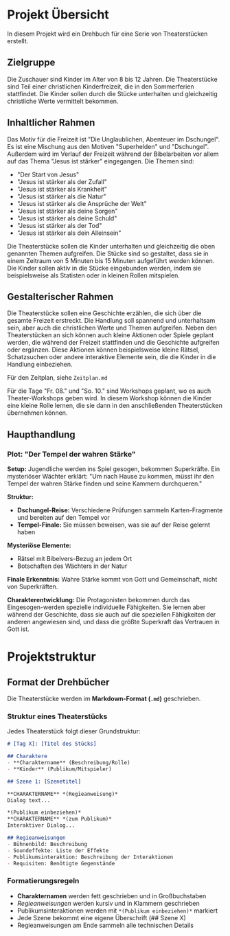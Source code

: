 # Projekt Übersicht

In diesem Projekt wird ein Drehbuch für eine Serie von Theaterstücken erstellt.

## Zielgruppe

Die Zuschauer sind Kinder im Alter von 8 bis 12 Jahren. Die Theaterstücke sind Teil einer christlichen Kinderfreizeit, die in den Sommerferien stattfindet. Die Kinder sollen durch die Stücke unterhalten und gleichzeitig christliche Werte vermittelt bekommen.

## Inhaltlicher Rahmen

Das Motiv für die Freizeit ist "Die Unglaublichen, Abenteuer im Dschungel". Es ist eine Mischung aus den Motiven "Superhelden" und "Dschungel". Außerdem wird im Verlauf der Freizeit während der Bibelarbeiten vor allem auf das Thema "Jesus ist stärker" eingegangen. Die Themen sind:
- "Der Start von Jesus"
- "Jesus ist stärker als der Zufall"
- "Jesus ist stärker als Krankheit"
- "Jesus ist stärker als die Natur"
- "Jesus ist stärker als die Ansprüche der Welt"
- "Jesus ist stärker als deine Sorgen"
- "Jesus ist stärker als deine Schuld"
- "Jesus ist stärker als der Tod"
- "Jesus ist stärker als dein Alleinsein"

Die Theaterstücke sollen die Kinder unterhalten und gleichzeitig die oben genannten Themen aufgreifen. Die Stücke sind so gestaltet, dass sie in einem Zeitraum von 5 Minuten bis 15 Minuten aufgeführt werden können. Die Kinder sollen aktiv in die Stücke eingebunden werden, indem sie beispielsweise als Statisten oder in kleinen Rollen mitspielen.

## Gestalterischer Rahmen

Die Theaterstücke sollen eine Geschichte erzählen, die sich über die gesamte Freizeit erstreckt. Die Handlung soll spannend und unterhaltsam sein, aber auch die christlichen Werte und Themen aufgreifen. Neben den Theaterstücken an sich können auch kleine Aktionen oder Spiele geplant werden, die während der Freizeit stattfinden und die Geschichte aufgreifen oder ergänzen. Diese Aktionen können beispielsweise kleine Rätsel, Schatzsuchen oder andere interaktive Elemente sein, die die Kinder in die Handlung einbeziehen.

Für den Zeitplan, siehe `Zeitplan.md`

Für die Tage "Fr. 08." und "So. 10." sind Workshops geplant, wo es auch Theater-Workshops geben wird. In diesem Workshop können die Kinder eine kleine Rolle lernen, die sie dann in den anschließenden Theaterstücken übernehmen können.

## Haupthandlung

### Plot: "Der Tempel der wahren Stärke"

**Setup:** 
Jugendliche werden ins Spiel gesogen, bekommen Superkräfte. Ein mysteriöser Wächter erklärt: "Um nach Hause zu kommen, müsst ihr den Tempel der wahren Stärke finden und seine Kammern durchqueren."

**Struktur:**
- **Dschungel-Reise:** Verschiedene Prüfungen sammeln Karten-Fragmente und bereiten auf den Tempel vor
- **Tempel-Finale:** Sie müssen beweisen, was sie auf der Reise gelernt haben

**Mysteriöse Elemente:**
- Rätsel mit Bibelvers-Bezug an jedem Ort
- Botschaften des Wächters in der Natur

**Finale Erkenntnis:**
Wahre Stärke kommt von Gott und Gemeinschaft, nicht von Superkräften.

**Charakterentwicklung:**
Die Protagonisten bekommen durch das Eingesogen-werden spezielle individuelle Fähigkeiten. Sie lernen aber während der Geschichte, dass sie auch auf die speziellen Fähigkeiten der anderen angewiesen sind, und dass die größte Superkraft das Vertrauen in Gott ist.

# Projektstruktur

## Format der Drehbücher

Die Theaterstücke werden im **Markdown-Format (`.md`)** geschrieben.

### Struktur eines Theaterstücks

Jedes Theaterstück folgt dieser Grundstruktur:

```markdown
# [Tag X]: [Titel des Stücks]

## Charaktere
- **Charaktername** (Beschreibung/Rolle)
- **Kinder** (Publikum/Mitspieler)

## Szene 1: [Szenetitel]

**CHARAKTERNAME** *(Regieanweisung)*
Dialog text...

*(Publikum einbeziehen)*
**CHARAKTERNAME** *(zum Publikum)*
Interaktiver Dialog...

## Regieanweisungen
- Bühnenbild: Beschreibung
- Soundeffekte: Liste der Effekte
- Publikumsinteraktion: Beschreibung der Interaktionen
- Requisiten: Benötigte Gegenstände
```

### Formatierungsregeln

- **Charakternamen** werden fett geschrieben und in Großbuchstaben
- *Regieanweisungen* werden kursiv und in Klammern geschrieben
- Publikumsinteraktionen werden mit `*(Publikum einbeziehen)*` markiert
- Jede Szene bekommt eine eigene Überschrift (## Szene X)
- Regieanweisungen am Ende sammeln alle technischen Details
